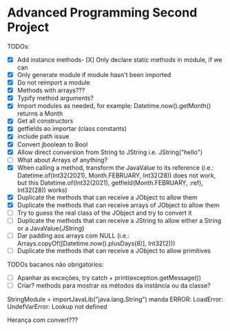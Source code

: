 # Advanced Programming Second Project

TODOs:
- [X] Add instance methods- [X] Only declare static methods in module, if we can
- [X] Only generate module if module hasn't been imported
- [X] Do not reimport a module
- [X] Methods with arrays???
- [X] Typify method arguments?
- [X] Import modules as needed, for example: Datetime.now().getMonth() returns a Month
- [X] Get all constructors
- [X] getfields ao importar (class constants)
- [X] include path issue
- [X] Convert jboolean to Bool
- [X] Allow direct conversion from String to JString i.e. JString("hello")
- [ ] What about Arrays of anything?
- [X] When calling a method, transform the JavaValue to its reference (i.e.: Datetime.of(Int32(2021), Month.FEBRUARY, Int32(28)) does not work, but
  this Datetime.of(Int32(2021), getfield(Month.FEBRUARY, :ref), Int32(28)) works)
- [X] Duplicate the methods that can receive a JObject to allow them
- [X] Duplicate the methods that can receive arrays of JObject to allow them
- [ ] Try to guess the real class of the JObject and try to convert it
- [ ] Duplicate the methods that can receive a JString to allow either a String or a JavaValue{JString}
- [ ] Dar padding aos arrays com NULL (i.e.: Arrays.copyOf([Datetime.now().plusDays(8)], Int32(2)))
- [ ] Duplicate the methods that can receive a JObject to allow primitives

TODOs bacanos não obrigatórios:
- [ ] Apanhar as exceções, try catch + print(exception.getMessage())
- [ ] Criar? methods para mostrar os métodos da instância ou da classe?

StringModule = importJavaLib("java.lang.String") manda ERROR: LoadError: UndefVarError: Lookup not defined

Herança com convert???

